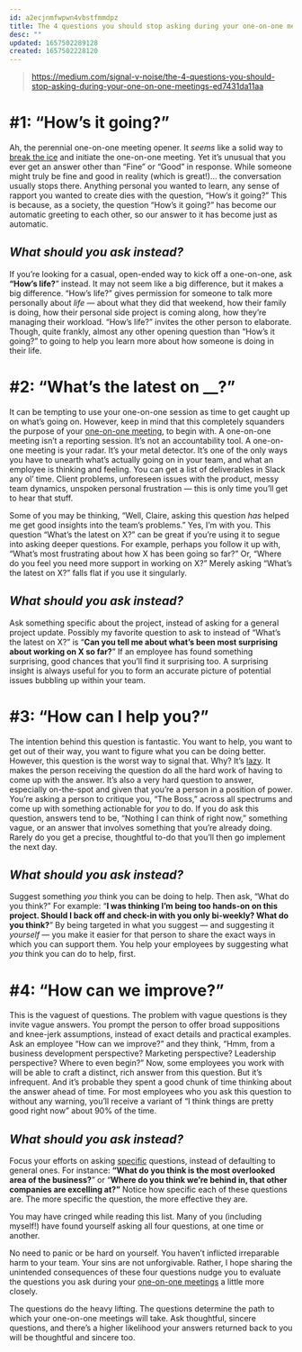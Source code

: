 ```yaml
---
id: a2ecjnmfwpwn4vbstfmmdpz
title: The 4 questions you should stop asking during your one-on-one meetings
desc: ""
updated: 1657502289128
created: 1657502228120
---
```


> https://medium.com/signal-v-noise/the-4-questions-you-should-stop-asking-during-your-one-on-one-meetings-ed7431da11aa

# #1: “How’s it going?”

Ah, the perennial one-on-one meeting opener. It _seems_ like a solid way to [break the ice](https://knowyourteam.com/m/features/icebreakers) and initiate the one-on-one meeting. Yet it’s unusual that you ever get an answer other than “Fine” or “Good” in response. While someone might truly be fine and good in reality (which is great!)… the conversation usually stops there. Anything personal you wanted to learn, any sense of rapport you wanted to create dies with the question, “How’s it going?” This is because, as a society, the question “How’s it going?” has become our automatic greeting to each other, so our answer to it has become just as automatic.

## **_What should you ask instead?_**

If you’re looking for a casual, open-ended way to kick off a one-on-one, ask **“How’s life?**” instead. It may not seem like a big difference, but it makes a big difference. “How’s life?” gives permission for someone to talk more personally about _life_ — about what they did that weekend, how their family is doing, how their personal side project is coming along, how they’re managing their workload. “How’s life?” invites the other person to elaborate. Though, quite frankly, almost any other opening question than “How’s it going?” to going to help you learn more about how someone is doing in their life.

# #2: “What’s the latest on \_\_?”

It can be tempting to use your one-on-one session as time to get caught up on what’s going on. However, keep in mind that this completely squanders the purpose of your [one-on-one meeting](https://knowyourteam.com/m/features/one_on_ones/?utm_source=blog&utm_medium=cta), to begin with. A one-on-one meeting isn’t a reporting session. It’s not an accountability tool. A one-on-one meeting is your radar. It’s your metal detector. It’s one of the only ways you have to unearth what’s actually going on in your team, and what an employee is thinking and feeling. You can get a list of deliverables in Slack any ol’ time. Client problems, unforeseen issues with the product, messy team dynamics, unspoken personal frustration — this is only time you’ll get to hear that stuff.

Some of you may be thinking, “Well, Claire, asking this question _has_ helped me get good insights into the team’s problems.” Yes, I’m with you. This question “What’s the latest on X?” can be great if you’re using it to segue into asking deeper questions. For example, perhaps you follow it up with, “What’s most frustrating about how X has been going so far?” Or, “Where do you feel you need more support in working on X?” Merely asking “What’s the latest on X?” falls flat if you use it singularly.

## **_What should you ask instead?_**

Ask something specific about the project, instead of asking for a general project update. Possibly my favorite question to ask to instead of “What’s the latest on X?” is “**Can you tell me about what’s been most surprising about working on X so far?**” If an employee has found something surprising, good chances that you’ll find it surprising too. A surprising insight is always useful for you to form an accurate picture of potential issues bubbling up within your team.

# #3: “How can I help you?”

The intention behind this question is fantastic. You want to help, you want to get out of their way, you want to figure what you can be doing better. However, this question is the worst way to signal that. Why? It’s [lazy](https://m.signalvnoise.com/stop-asking-your-employees-this-one-question-its-hurting-them-d9dfcac66720). It makes the person receiving the question do all the hard work of having to come up with the answer. It’s also a very hard question to answer, especially on-the-spot and given that you’re a person in a position of power. You’re asking a person to critique you, “The Boss,” across all spectrums and come up with something actionable for _you_ to do. If you do ask this question, answers tend to be, “Nothing I can think of right now,” something vague, or an answer that involves something that you’re already doing. Rarely do you get a precise, thoughtful to-do that you’ll then go implement the next day.

## **_What should you ask instead?_**

Suggest something _you_ think you can be doing to help. Then ask, “What do you think?” For example: “**I was thinking I’m being too hands-on on this project. Should I back off and check-in with you only bi-weekly? What do you think?**” By being targeted in what you suggest — and suggesting it _yourself_ — you make it easier for that person to share the exact ways in which you can support them. You help your employees by suggesting what _you_ think you can do to help, first.

# #4: “How can we improve?”

This is the vaguest of questions. The problem with vague questions is they invite vague answers. You prompt the person to offer broad suppositions and knee-jerk assumptions, instead of exact details and practical examples. Ask an employee “How can we improve?” and they think, “Hmm, from a business development perspective? Marketing perspective? Leadership perspective? Where to even begin?” Now, some employees you work with will be able to craft a distinct, rich answer from this question. But it’s infrequent. And it’s probable they spent a good chunk of time thinking about the answer ahead of time. For most employees who you ask this question to without any warning, you’ll receive a variant of “I think things are pretty good right now” about 90% of the time.

## **_What should you ask instead?_**

Focus your efforts on asking [specific](https://knowyourcompany.com/learn/guides/2-how-to-ask-for-feedback/3-the-power-of-specific-questions-to-get-employee-feedback/) questions, instead of defaulting to general ones. For instance: **“What do you think is the most overlooked area of the business?**” or “**Where do you think we’re behind in, that other companies are excelling at?”** Notice how specific each of these questions are. The more specific the question, the more effective they are.

You may have cringed while reading this list. Many of you (including myself!) have found yourself asking all four questions, at one time or another.

No need to panic or be hard on yourself. You haven’t inflicted irreparable harm to your team. Your sins are not unforgivable. Rather, I hope sharing the unintended consequences of these four questions nudge you to evaluate the questions you ask during your [one-on-one meetings](https://knowyourteam.com/m/features/one_on_ones/?utm_source=medium&utm_medium=cta) a little more closely.

The questions do the heavy lifting. The questions determine the path to which your one-on-one meetings will take. Ask thoughtful, sincere questions, and there’s a higher likelihood your answers returned back to you will be thoughtful and sincere too.
